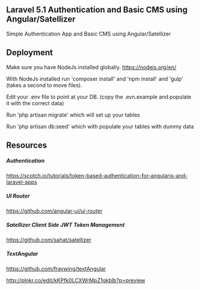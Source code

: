 ## Laravel 5.1 Authentication and Basic CMS using Angular/Satellizer

Simple Authentication App and Basic CMS using Angular/Satellizer

## Deployment

Make sure you have NodeJs installed globally.
https://nodejs.org/en/

With NodeJs installed run 'composer install' and 'npm install' and 'gulp' (takes a second to move files).

Edit your .env file to point at your DB. (copy the .evn.example and populate it with the correct data)

Run 'php artisan migrate' which will set up your tables 

Run 'php artisan db:seed' which with populate your tables with dummy data

## Resources

##### Authentication
https://scotch.io/tutorials/token-based-authentication-for-angularjs-and-laravel-apps

##### UI Router
https://github.com/angular-ui/ui-router

##### Satellizer Client Side JWT Token Management
https://github.com/sahat/satellizer

##### TextAngular
https://github.com/fraywing/textAngular

http://plnkr.co/edit/kKPfk0LCXWrMpZ1gkblb?p=preview